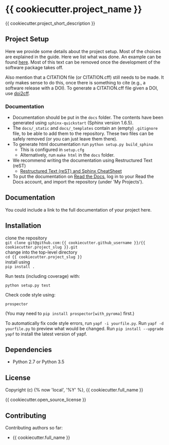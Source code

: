 {{ cookiecutter.project_name }}
===============================
{{ cookiecutter.project_short_description }}

Project Setup
-------------

Here we provide some details about the project setup. Most of the choices are explained in the guide. Here we list what was done. An example can be found [here](https://github.com/multiscale/muscle3/pull/10/files). Most of this text can be removed once the development of the software package takes off.

Also mention that a CITATION file (or CITATION.cff) still needs to be made. It only makes sense to do this, once there is something to cite (e.g., a software release with a DOI). To generate a CITATION.cff file given a DOI, use [doi2cff](https://github.com/citation-file-format/doi2cff).

### Documentation

* Documentation should be put in the `docs` folder. The contents have been generated using `sphinx-quickstart` (Sphinx version 1.6.5).
* The `docs/_static` and `docs/_templates` contain an (empty) `.gitignore` file, to be able to add them to the repository. These two files can be safely removed (or you can just leave them there).
* To generate html documentation run `python setup.py build_sphinx`
  - This is configured in `setup.cfg`
  - Alternatively, run `make html` in the `docs` folder.
* We recommend writing the documentation using Restructured Text (reST)
  - [Restructured Text (reST) and Sphinx CheatSheet](http://openalea.gforge.inria.fr/doc/openalea/doc/_build/html/source/sphinx/rest_syntax.html)
* To put the documentation on [Read the Docs](https://readthedocs.org), log in to your Read the Docs account, and import the repository (under 'My Projects').

Documentation
-------------
You could include a link to the full documentation of your project here.

Installation
------------
clone the repository  
    `git clone git@github.com:{{ cookiecutter.github_username }}/{{ cookiecutter.project_slug }}.git`  
change into the top-level directory  
    `cd {{ cookiecutter.project_slug }}`  
install using  
    `pip install .`

Run tests (including coverage) with:
```
python setup.py test
```

Check code style using:
```
prospector
```
(You may need to `pip install prospector[with_pyroma]` first.)

To automatically fix code style errors, run `yapf -i yourfile.py`.
Run `yapf -d yourfile.py` to preview what would be changed.
Run `pip install --upgrade yapf` to install the latest version of yapf.

Dependencies
------------
 * Python 2.7 or Python 3.5

License
-------
Copyright (c) {% now 'local', '%Y' %}, {{ cookiecutter.full_name }}

{{ cookiecutter.open_source_license }}

Contributing
------------
Contributing authors so far:
* {{ cookiecutter.full_name }}
